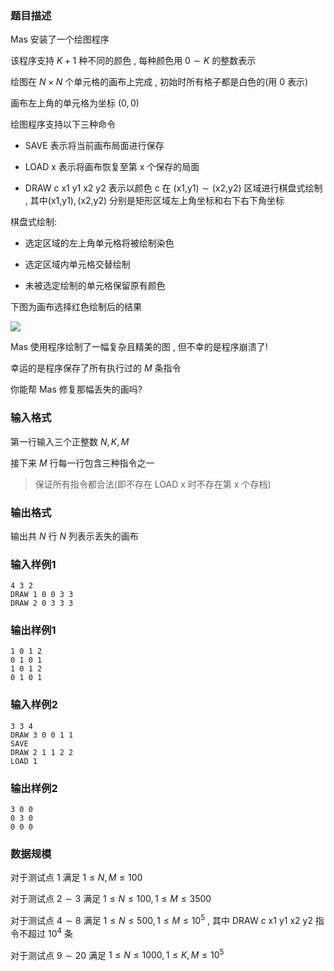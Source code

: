 ### 题目描述
$\text{Mas}$ 安装了一个绘图程序

该程序支持 $K+1$ 种不同的颜色 , 每种颜色用 $0 \sim K$ 的整数表示

绘图在 $N\times N$ 个单元格的画布上完成 , 初始时所有格子都是白色的(用 $0$ 表示)

画布左上角的单元格为坐标 $(0,0)$

绘图程序支持以下三种命令

+ $\text{SAVE}$ 表示将当前画布局面进行保存

+ $\text{LOAD x}$ 表示将画布恢复至第 $\text{x}$ 个保存的局面

+ $\text{DRAW c x1 y1 x2 y2}$ 表示以颜色 $\text{c}$ 在 $(\text{x1,y1}) \sim (\text{x2,y2})$ 区域进行棋盘式绘制 , 其中$(\text{x1,y1}),(\text{x2,y2})$ 分别是矩形区域左上角坐标和右下右下角坐标

棋盘式绘制:

+ 选定区域的左上角单元格将被绘制染色

+ 选定区域内单元格交替绘制

+ 未被选定绘制的单元格保留原有颜色

下图为画布选择红色绘制后的结果

![](https://syc-oj-file.oss-cn-shenzhen.aliyuncs.com/img/2023061711474265.png)

$\text{Mas}$ 使用程序绘制了一幅复杂且精美的图 , 但不幸的是程序崩溃了!

幸运的是程序保存了所有执行过的 $M$ 条指令

你能帮 $\text{Mas}$ 修复那幅丢失的画吗?
### 输入格式
第一行输入三个正整数 $N,K,M$

接下来 $M$ 行每一行包含三种指令之一

> 保证所有指令都合法(即不存在 $\text{LOAD x}$ 时不存在第 $\text{x}$ 个存档)

### 输出格式
输出共 $N$ 行 $N$ 列表示丢失的画布
### 输入样例1
```
4 3 2
DRAW 1 0 0 3 3
DRAW 2 0 3 3 3
```
### 输出样例1
```
1 0 1 2
0 1 0 1
1 0 1 2
0 1 0 1
```
### 输入样例2
```
3 3 4
DRAW 3 0 0 1 1
SAVE
DRAW 2 1 1 2 2
LOAD 1
```
### 输出样例2
```
3 0 0
0 3 0
0 0 0
```
### 数据规模
对于测试点 $1$ 满足 $1\le N,M \le 100$

对于测试点 $2 \sim 3$ 满足 $1\le N\le 100,1 \leq M \leq 3500$

对于测试点 $4 \sim 8$ 满足 $1\le N\le 500,1 \leq M \leq 10^5$ , 其中 $\text{DRAW c x1 y1 x2 y2}$ 指令不超过 $10^4$ 条

对于测试点 $9 \sim 20$ 满足 $1\le N\le 1000,1 \le K,M \le 10^5$